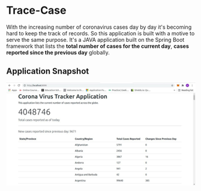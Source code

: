 # Trace-Case
With the increasing number of coronavirus cases day by day it's becoming hard to keep the track of records. So this application is built with a motive to serve the same purpose. It's a JAVA application built on the Spring Boot framework that lists the <b>total number of cases for the current day</b>, <b>cases reported since the previous day</b> globally.

## Application Snapshot

![alt text](https://github.com/Anushka-shukla/Trace-Case/blob/main/images/img.jpeg)

